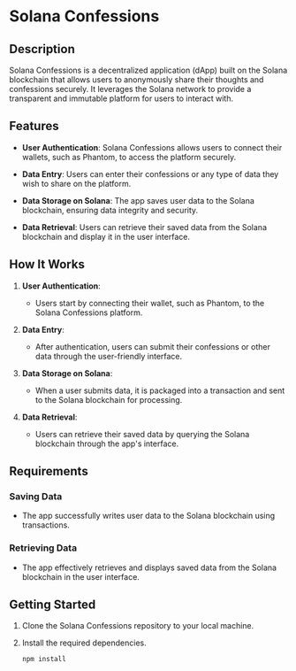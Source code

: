 # Solana Confessions

## Description

Solana Confessions is a decentralized application (dApp) built on the Solana blockchain that allows users to anonymously share their thoughts and confessions securely. It leverages the Solana network to provide a transparent and immutable platform for users to interact with.

## Features

- **User Authentication**: Solana Confessions allows users to connect their wallets, such as Phantom, to access the platform securely.

- **Data Entry**: Users can enter their confessions or any type of data they wish to share on the platform.

- **Data Storage on Solana**: The app saves user data to the Solana blockchain, ensuring data integrity and security.

- **Data Retrieval**: Users can retrieve their saved data from the Solana blockchain and display it in the user interface.

## How It Works

1. **User Authentication**:

   - Users start by connecting their wallet, such as Phantom, to the Solana Confessions platform.

2. **Data Entry**:

   - After authentication, users can submit their confessions or other data through the user-friendly interface.

3. **Data Storage on Solana**:

   - When a user submits data, it is packaged into a transaction and sent to the Solana blockchain for processing.

4. **Data Retrieval**:
   - Users can retrieve their saved data by querying the Solana blockchain through the app's interface.

## Requirements

### Saving Data

- The app successfully writes user data to the Solana blockchain using transactions.

### Retrieving Data

- The app effectively retrieves and displays saved data from the Solana blockchain in the user interface.

## Getting Started

1. Clone the Solana Confessions repository to your local machine.

2. Install the required dependencies.

   ```bash
   npm install
   ```
